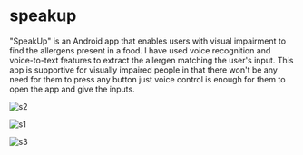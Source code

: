 # speakup
"SpeakUp" is an Android app that enables users with visual impairment to find the allergens present in a food. I have used voice recognition and voice-to-text features to extract the allergen matching the user's input.
This app is supportive for visually impaired people in that there won't be any need for them to press any button just voice control is enough for them to open the app and give the inputs.

![s2](https://github.com/nibras28/speakup/assets/54986533/449a4f67-e548-461b-97f0-75b72861bb0f)

![s1](https://github.com/nibras28/speakup/assets/54986533/02ba4d50-8235-481c-9c2b-348f1f9ed8bd)

![s3](https://github.com/nibras28/speakup/assets/54986533/24f10538-8a65-4bfd-a327-38358f22e78b)
